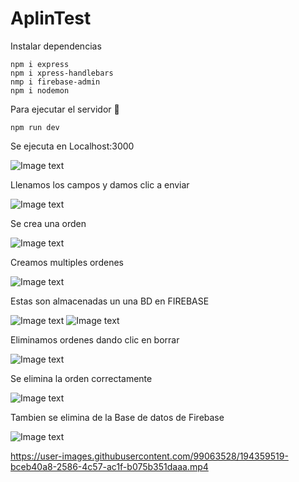 # AplinTest

Instalar dependencias

```
npm i express
npm i xpress-handlebars
nmp i firebase-admin
npm i nodemon
```

Para ejecutar el servidor 🚀

```
npm run dev
```

Se ejecuta en Localhost:3000

![Image text](https://github.com/jricardocam/AplinTest/blob/main/src/public/img1.jpg)

Llenamos los campos y damos clic a enviar

![Image text](https://github.com/jricardocam/AplinTest/blob/main/src/public/img2.jpg)

Se crea una orden

![Image text](https://github.com/jricardocam/AplinTest/blob/main/src/public/img3.jpg)

Creamos multiples ordenes

![Image text](https://github.com/jricardocam/AplinTest/blob/main/src/public/img4.jpg)

Estas son almacenadas un una BD en FIREBASE

![Image text](https://github.com/jricardocam/AplinTest/blob/main/src/public/img5.jpg)
![Image text](https://github.com/jricardocam/AplinTest/blob/main/src/public/img6.jpg)

Eliminamos ordenes dando clic en borrar

![Image text](https://github.com/jricardocam/AplinTest/blob/main/src/public/img7.jpg)

Se elimina la orden correctamente

![Image text](https://github.com/jricardocam/AplinTest/blob/main/src/public/img8.jpg)

Tambien se elimina de la Base de datos de Firebase

![Image text](https://github.com/jricardocam/AplinTest/blob/main/src/public/img9.jpg)



https://user-images.githubusercontent.com/99063528/194359519-bceb40a8-2586-4c57-ac1f-b075b351daaa.mp4


